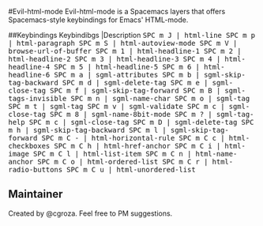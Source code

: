 #Evil-html-mode
Evil-html-mode is a Spacemacs layers that offers Spacemacs-style keybindings for  Emacs' HTML-mode.

##Keybindings
Keybindibgs                   |Description
<kbd>SPC  m J                 | html-line
<kbd>SPC  m p                 | html-paragraph
<kbd>SPC  m S                 | html-autoview-mode
<kbd>SPC  m V                 | browse-url-of-buffer
<kbd>SPC  m 1                 | html-headline-1
<kbd>SPC  m 2                 | html-headline-2
<kbd>SPC  m 3                 | html-headline-3
<kbd>SPC  m 4                 | html-headline-4
<kbd>SPC  m 5                 | html-headline-5
<kbd>SPC  m 6                 | html-headline-6
<kbd>SPC  m a                 | sgml-attributes
<kbd>SPC  m b                 | sgml-skip-tag-backward
<kbd>SPC  m d                 | sgml-delete-tag
<kbd>SPC  m e                 | sgml-close-tag
<kbd>SPC  m f                 | sgml-skip-tag-forward
<kbd>SPC  m B                 | sgml-tags-invisible
<kbd>SPC  m n                 | sgml-name-char
<kbd>SPC  m o                 | sgml-tag
<kbd>SPC  m t                 | sgml-tag
<kbd>SPC  m v                 | sgml-validate
<kbd>SPC  m c                 | sgml-close-tag
<kbd>SPC  m 8                 | sgml-name-8bit-mode
<kbd>SPC  m ?                 | sgml-tag-help
<kbd>SPC  m c                 | sgml-close-tag
<kbd>SPC  m D                 | sgml-delete-tag
<kbd>SPC  m h                 | sgml-skip-tag-backward
<kbd>SPC  m l                 | sgml-skip-tag-forward
<kbd>SPC  m C -                | html-horizontal-rule
<kbd>SPC  m C c                | html-checkboxes
<kbd>SPC  m C h                | html-href-anchor
<kbd>SPC  m C i                | html-image
<kbd>SPC  m C l                | html-list-item
<kbd>SPC  m C n                | html-name-anchor
<kbd>SPC  m C o                | html-ordered-list
<kbd>SPC  m C r                | html-radio-buttons
<kbd>SPC  m C u                | html-unordered-list
  
## Maintainer
Created by @cgroza. Feel free to PM suggestions.
